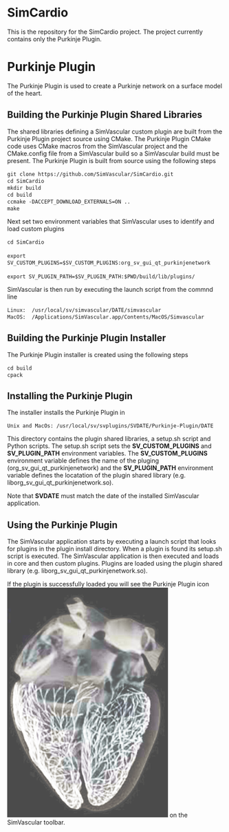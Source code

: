 # SimCardio
This is the repository for the SimCardio project. The project currently contains only the Purkinje Plugin.

# Purkinje Plugin
The Purkinje Plugin is used to create a Purkinje network on a surface model of the heart.

## Building the Purkinje Plugin Shared Libraries
The shared libraries defining a SimVascular custom plugin are built from the Purkinje Plugin project source using CMake. The Purkinje Plugin CMake code uses CMake macros from the SimVascular project and the CMake.config file from a SimVascular build so a SimVascular build must be present. The Purkinje Plugin is built from source using the following steps

```
git clone https://github.com/SimVascular/SimCardio.git
cd SimCardio
mkdir build
cd build
ccmake -DACCEPT_DOWNLOAD_EXTERNALS=ON ..
make 
```

Next set two environment variables that SimVascular uses to identify and load custom plugins

```
cd SimCardio 

export SV_CUSTOM_PLUGINS=$SV_CUSTOM_PLUGINS:org_sv_gui_qt_purkinjenetwork

export SV_PLUGIN_PATH=$SV_PLUGIN_PATH:$PWD/build/lib/plugins/
```

SimVascular is then run by executing the launch script from the commnd line
```
Linux:  /usr/local/sv/simvascular/DATE/simvascular
MacOS:  /Applications/SimVascular.app/Contents/MacOS/Simvascular
```
## Building the Purkinje Plugin Installer
The Purkinje Plugin installer is created using the following steps
```
cd build
cpack
```

## Installing the Purkinje Plugin
The installer installs the Purkinje Plugin in
```
Unix and MacOs: /usr/local/sv/svplugins/SVDATE/Purkinje-Plugin/DATE
```
This directory contains the plugin shared libraries, a setup.sh script and Python scripts. The setup.sh script sets the **SV_CUSTOM_PLUGINS** and **SV_PLUGIN_PATH** environment variables. The **SV_CUSTOM_PLUGINS** environment variable defines the name of the pluging (org_sv_gui_qt_purkinjenetwork) and the **SV_PLUGIN_PATH** environment variable defines the locatation of the plugin shared library (e.g. liborg_sv_gui_qt_purkinjenetwork.so).

Note that **SVDATE** must match the date of the installed SimVascular application.

## Using the Purkinje Plugin 
The SimVascular application starts by executing a launch script that looks for plugins in the plugin install directory. When a plugin is found its setup.sh script is executed. The SimVascular application is then executed and loads in core and then custom plugins. Plugins are loaded using the plugin shared library (e.g. liborg_sv_gui_qt_purkinjenetwork.so).

If the plugin is successfully loaded you will see the Purkinje Plugin icon ![Alt text](images/purkinje_network.png?raw=true "Title") on the SimVascular toolbar.


